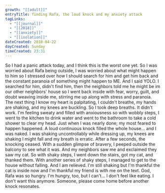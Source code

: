 ```yaml
---
growth: "[[adult]]"
entryTitle: finding Rafa, the loud knock and my anxiety attack
tagLinks:
  - "[[journal]]"
  - "[[2018]]"
  - "[[anxiety]]"
  - "[[isolation]]"
dateCreated: 2018-04-22
dayCreated: Sunday
timeCreated: 23:31
---
```

So I had a panic attack today, and I think this is the worst one yet. So I was worried about Rafa being outside, I was worried about what might happen to him so I stressed over how I should search for him and get him back and the constant paranoia of something might happen to ME. And I said YOLO. I searched for him, didn't find him, then the neighbors told me he might be im our other neighbors' house so I went back inside with fear, worry, guilt, and doubt weaving inside me, stirring me up along with stress and paranoia. The next thing I know my heart is palpitating, I couldn't breathe, my hands are shaking, and my knees are buckling. So I took deep breaths. It didn't work. I'm feeling sweaty and filled with anxiousness so with wobbly steps, I went to the kitchen to drink water and went to the bathroom to take a cold shower to clear my head. Just when I was nearly done; my most feared to happen happened. A loud continuous knock filled the whole house... and I was naked. I was shaking uncontrollably while dressing up, my knees are shaking I might fall and my breath is erratic. After a few seconds, the knocking ceased. With a sudden glimpse of bravery, I peeped outside the balcony to see what it was. And my neighbors saw me and exclaimed they saw my cat. So with shaky steps, I went down the stairs, got my cat, and thanked them. With another series of shaky steps, I managed to get to the house without falling. And I am relieved. I'm still shaking but I'm thankful the cat is inside now and I'm thankful my friend is with me on the text. God, Rafa was so hungry. I'm hungry, too, but I can't... I don't feel like eating. I don't want this anymore. Someone, please come home before another knock resonates.